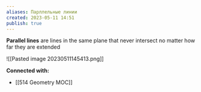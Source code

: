 ```yaml
---
aliases: Парллельные линии
created: 2023-05-11 14:51
publish: true
---
```


**Parallel lines** are lines in the same plane that never intersect no matter how far they are extended

![[Pasted image 20230511145413.png]]












**Connected with:**
- [[514 Geometry MOC]]



